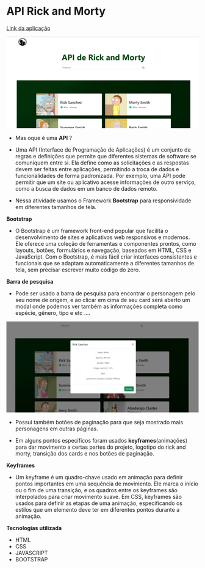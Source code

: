 # API Rick and Morty

[Link da aplicação](https://rick-and-morty-blush-phi.vercel.app/)

<img src="./img/github-image.png">

* Mas oque é uma **API** ?
  
- Uma API (Interface de Programação de Aplicações) é um conjunto de regras e definições que permite que diferentes sistemas de software se comuniquem entre si.
Ela define como as solicitações e as respostas devem ser feitas entre aplicações, permitindo a troca de dados e funcionalidades de forma padronizada.
Por exemplo, uma API pode permitir que um site ou aplicativo acesse informações de outro serviço, como a busca de dados em um banco de dados remoto.

- Nessa atividade usamos o Framework **Bootstrap** para responsividade em diferentes tamanhos de tela.

**Bootstrap**

- O Bootstrap é um framework front-end popular que facilita o desenvolvimento de sites e aplicativos web responsivos e modernos. Ele oferece uma coleção de ferramentas 
e componentes prontos, como layouts, botões, formulários e navegação, baseados em HTML, CSS e JavaScript. Com o Bootstrap, é mais fácil criar interfaces consistentes
e funcionais que se adaptam automaticamente a diferentes tamanhos de tela, sem precisar escrever muito código do zero.

**Barra de pesquisa**
- Pode ser usado a barra de pesquisa para encontrar o personagem pelo seu nome de origem, e ao clicar em cima de seu card será aberto um modal onde podemos ver também
as informações completa como espécie, gênero, tipo e etc ....

<img src="./img/github-modal.png">

- Possui também botões de paginação para que seja mostrado mais personagens em outras páginas.

- Em alguns pontos especificos foram usados **keyframes**(animações) para dar movimento a certas partes do projeto, logotipo do rick and morty, transição dos cards e nos botões de
paginação.

**Keyframes**

- Um keyframe é um quadro-chave usado em animação para definir pontos importantes em uma sequência de movimento. Ele marca o início ou o fim de uma transição, e os quadros entre os
keyframes são interpolados para criar movimento suave. Em CSS, keyframes são usados para definir as etapas de uma animação, especificando os estilos que um elemento deve ter em
diferentes pontos durante a animação.

**Tecnologias utilizada**

- HTML
- CSS
- JAVASCRIPT
- BOOTSTRAP





 
